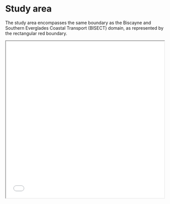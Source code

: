# Study area

The study area encompasses the same boundary as the Biscayne and Southern Everglades Coastal Transport (BISECT) domain, as represented by the rectangular red boundary.

<iframe src="_static/florida_map.html" width="100%" height="500px"></iframe>